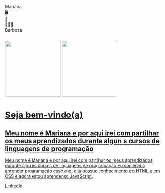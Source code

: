 <!DOCTYPE html>
<html><head>
<title>3D Animation</title>
</head>
    <body>
<div class="stage" style="width: 120px; height: 120px;">
 <div class="cubespinner">
<div class="face1">Mariana</div>
 <div class="face2">🖥️</div>
<div class="face3">📱</div>
<div class="face4">👩🏻‍💻</div>
 <div class="face5">Barboza</div>
</div>
</div>
    </body>
</html>














<div>
<a href="https://github.com/Maribarboza">
<img loading="lazy" height="180em" src="https://github-readme-stats.vercel.app/api/top-langs/?username=Maribarboza&layout=compact&langs_count=7&theme=dracula"/>
<img loading="lazy" height="180em" src="https://github-readme-stats.vercel.app/api?username=Maribarboza&show_icons=true&theme=dracula&include_all_commits=true&count_private=true"/>
 </div>
 <h1>Seja bem-vindo(a)</h1>
<h2> Meu nome é Mariana e por aqui irei com partilhar os meus aprendizados durante algun s cursos de linguagens de programação </h2

<h2>Meu nome é Mariana e por aqui irei com partilhar os meus aprendizados durante algu ns cursos de linguagens de programação </h2

<p>Eu comecei a aprender programação esse ano, e já possuo conhecimento em HTML e em CSS e agora estou aprendendo JavaScript.</p>
<a href="https://br.linkedin.com/in/marianabarboza11 " target="_blank">LinkedIn</a>
